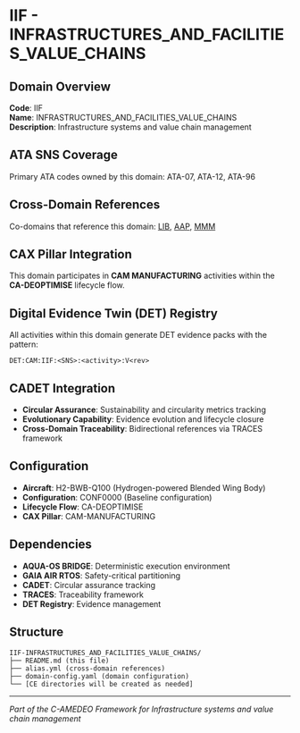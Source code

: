 # IIF - INFRASTRUCTURES_AND_FACILITIES_VALUE_CHAINS

## Domain Overview
**Code**: IIF  
**Name**: INFRASTRUCTURES_AND_FACILITIES_VALUE_CHAINS  
**Description**: Infrastructure systems and value chain management

## ATA SNS Coverage
Primary ATA codes owned by this domain:
ATA-07, ATA-12, ATA-96

## Cross-Domain References
Co-domains that reference this domain:
[LIB](../LIB-*/), [AAP](../AAP-*/), [MMM](../MMM-*/)

## CAX Pillar Integration
This domain participates in **CAM MANUFACTURING** activities within the **CA-DEOPTIMISE** lifecycle flow.

## Digital Evidence Twin (DET) Registry
All activities within this domain generate DET evidence packs with the pattern:
```
DET:CAM:IIF:<SNS>:<activity>:V<rev>
```

## CADET Integration
- **Circular Assurance**: Sustainability and circularity metrics tracking
- **Evolutionary Capability**: Evidence evolution and lifecycle closure
- **Cross-Domain Traceability**: Bidirectional references via TRACES framework

## Configuration
- **Aircraft**: H2-BWB-Q100 (Hydrogen-powered Blended Wing Body)
- **Configuration**: CONF0000 (Baseline configuration)
- **Lifecycle Flow**: CA-DEOPTIMISE
- **CAX Pillar**: CAM-MANUFACTURING

## Dependencies
- **AQUA-OS BRIDGE**: Deterministic execution environment
- **GAIA AIR RTOS**: Safety-critical partitioning
- **CADET**: Circular assurance tracking
- **TRACES**: Traceability framework
- **DET Registry**: Evidence management

## Structure
```
IIF-INFRASTRUCTURES_AND_FACILITIES_VALUE_CHAINS/
├── README.md (this file)
├── alias.yml (cross-domain references)
├── domain-config.yaml (domain configuration)
└── [CE directories will be created as needed]
```

---
*Part of the C-AMEDEO Framework for Infrastructure systems and value chain management*